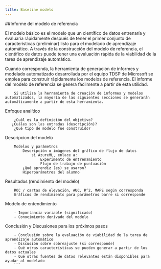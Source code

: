 ```yaml
---
title: Baseline models
---
```


##Informe del modelo de referencia

El modelo básico es el modelo que un científico de datos entrenaría y evaluaría rápidamente después de tener el primer conjunto de características (preliminar) listo para el modelado de aprendizaje automático. A través de la construcción del modelo de referencia, el científico de datos puede tener una evaluación rápida de la viabilidad de la tarea de aprendizaje automático.

Cuando corresponda, la herramienta de generación de informes y modelado automatizado desarrollada por el equipo TDSP de Microsoft se emplea para construir rápidamente los modelos de referencia. El informe del modelo de referencia se genera fácilmente a partir de esta utilidad.

```
    Si utiliza la herramienta de creación de informes y modelos automatizados, la mayoría de las siguientes secciones se generarán automáticamente a partir de esta herramienta.
```

Enfoque analítico
```
    ¿Cuál es la definición del objetivo?
   ¿Cuáles son las entradas (descripción)?
    ¿Qué tipo de modelo fue construido?
```

Descripcion del modelo
```
    Modelos y parámetros
        Descripción o imágenes del gráfico de flujo de datos
            si AzureML, enlace a:
                Experimento de entrenamiento
                Flujo de trabajo de puntuación
        ¿Qué aprendiz (es) se usaron?
        Hiperparámetros del alumno
```

Resultados (rendimiento del modelo)
```
    ROC / cartas de elevación, AUC, R^2, MAPE según corresponda
    Gráficos de rendimiento para parámetros barre si corresponde
```

Modelo de entendimiento
```
    - Importancia variable (significado)
    - Conocimiento derivado del modelo
```

Conclusión y Discusiones para los próximos pasos
```
    - Conclusión sobre la evaluación de viabilidad de la tarea de aprendizaje automático
    - Discusión sobre sobreajuste (si corresponde)
    - Qué otras características se pueden generar a partir de los datos actuales
    - Qué otras fuentes de datos relevantes están disponibles para ayudar al modelado
    ```